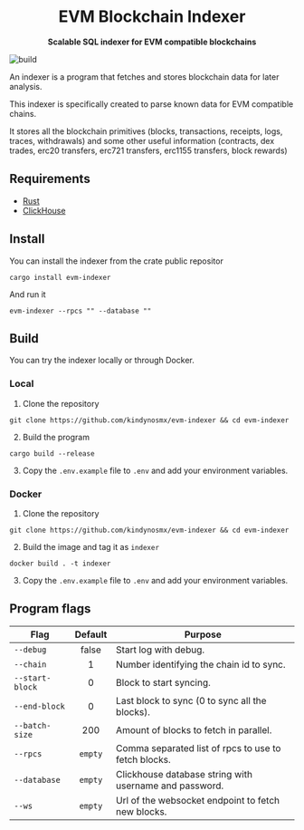 <h1 align="center">
<strong>EVM Blockchain Indexer</strong>
</h1>
<p align="center">
<strong>Scalable SQL indexer for EVM compatible blockchains</strong>
</p>

![build](https://github.com/kindynosmx/evm-indexer/actions/workflows/build.yml/badge.svg)

An indexer is a program that fetches and stores blockchain data for later analysis.

This indexer is specifically created to parse known data for EVM compatible chains.

It stores all the blockchain primitives (blocks, transactions, receipts, logs, traces, withdrawals) and some other useful information (contracts, dex trades, erc20 transfers, erc721 transfers, erc1155 transfers, block rewards)

## Requirements

- [Rust](https://www.rust-lang.org/tools/install)
- [ClickHouse](https://clickhouse.com/)

## Install

You can install the indexer from the crate public repositor

```
cargo install evm-indexer
```

And run it

```
evm-indexer --rpcs "" --database ""
```

## Build

You can try the indexer locally or through Docker.

### Local

1. Clone the repository

```
git clone https://github.com/kindynosmx/evm-indexer && cd evm-indexer
```

2. Build the program

```
cargo build --release
```

3. Copy the `.env.example` file to `.env` and add your environment variables.

### Docker

1. Clone the repository

```
git clone https://github.com/kindynosmx/evm-indexer && cd evm-indexer
```

2. Build the image and tag it as `indexer`

```
docker build . -t indexer
```

3. Copy the `.env.example` file to `.env` and add your environment variables.

## Program flags

| Flag            | Default | Purpose                                                |
| --------------- | :-----: | ------------------------------------------------------ |
| `--debug`       |  false  | Start log with debug.                                  |
| `--chain`       |    1    | Number identifying the chain id to sync.               |
| `--start-block` |    0    | Block to start syncing.                                |
| `--end-block`   |    0    | Last block to sync (0 to sync all the blocks).         |
| `--batch-size`  |   200   | Amount of blocks to fetch in parallel.                 |
| `--rpcs`        | `empty` | Comma separated list of rpcs to use to fetch blocks.   |
| `--database`    | `empty` | Clickhouse database string with username and password. |
| `--ws`          | `empty` | Url of the websocket endpoint to fetch new blocks.     |
